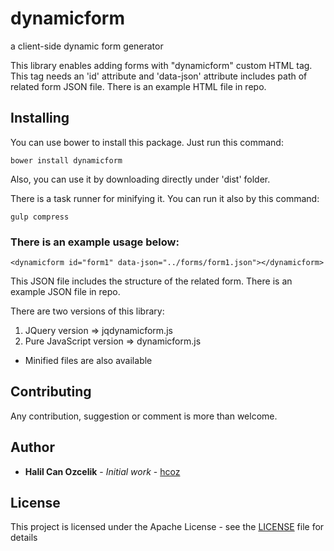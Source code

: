 # dynamicform
a client-side dynamic form generator

This library enables adding forms with "dynamicform" custom HTML tag. This tag needs an 'id' attribute and 'data-json' attribute includes path of related form JSON file. There is an example HTML file in repo.

## Installing
You can use bower to install this package. Just run this command: 
```
bower install dynamicform
```
Also, you can use it by downloading directly under 'dist' folder.

There is a task runner for minifying it. You can run it also by this command:
```
gulp compress
```

### There is an example usage below:
```
<dynamicform id="form1" data-json="../forms/form1.json"></dynamicform>
```

This JSON file includes the structure of the related form. There is an example JSON file in repo.

There are two versions of this library:
1) JQuery version => jqdynamicform.js
2) Pure JavaScript version => dynamicform.js

* Minified files are also available

## Contributing
Any contribution, suggestion or comment is more than welcome.

## Author
* **Halil Can Ozcelik** - *Initial work* - [hcoz](https://github.com/hcoz)

## License
This project is licensed under the Apache License - see the [LICENSE](LICENSE) file for details
